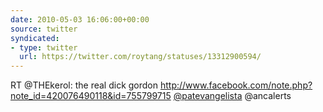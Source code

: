 ```yaml
---
date: 2010-05-03 16:06:00+00:00
source: twitter
syndicated:
- type: twitter
  url: https://twitter.com/roytang/statuses/13312900594/
---
```


RT @THEkerol: the real dick gordon http://www.facebook.com/note.php?note_id=420076490118&id=755799715  [@patevangelista](https://twitter.com/patevangelista/) @ancalerts